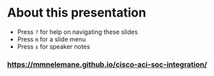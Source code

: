 <!-- .slide: data-state="normal" id="about" data-timing="0" -->
# About this presentation

*   Press `?` for help on navigating these slides
*   Press `m` for a slide menu
*   Press `s` for speaker notes <br />


<!-- .slide: data-state="qrcode" id="qrcode" data-menu-title="QR code" data-timing="0" -->

<div class="qrcode" id="qrcode-talk"/>
<h3><a href="https://mmnelemane.github.io/cisco-aci-soc-integration/" target="_blank"
       id="talk">https://mmnelemane.github.io/cisco-aci-soc-integration/</a></h3>

